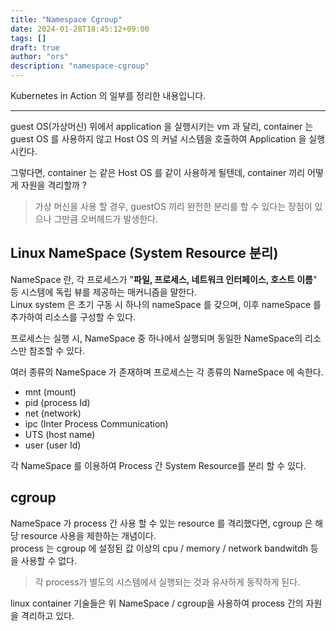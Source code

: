 ```yaml
---
title: "Namespace Cgroup"
date: 2024-01-28T18:45:12+09:00
tags: []
draft: true
author: "ors"
description: "namespace-cgroup"
---
```


Kubernetes in Action 의 일부를 정리한 내용입니다.

---

guest OS(가상머신) 위에서 application 을 실행시키는 vm 과 달리, container 는 guest OS 를 사용하지 않고 Host OS 의 커널 시스템을 호출하여 Application 을 실행시킨다.

그렇다면, container 는 같은 Host OS 를 같이 사용하게 될텐데, container 끼리 어떻게 자원을 격리할까 ?

> 가상 머신을 사용 할 경우, guestOS 끼리 완전한 분리를 할 수 있다는 장점이 있으나 그만큼 오버헤드가 발생한다.

## Linux NameSpace (System Resource 분리)

NameSpace 란, 각 프로세스가 "**파일, 프로세스, 네트워크 인터페이스, 호스트 이름**" 등 시스템에 독립 뷰를 제공하는 매커니즘을 말한다.  
Linux system 은 초기 구동 시 하나의 nameSpace 를 갖으며, 이후 nameSpace 를 추가하여 리소스를 구성할 수 있다.

프로세스는 실행 시, NameSpace 중 하나에서 실행되며 동일한 NameSpace의 리소스만 참조할 수 있다.

여러 종류의 NameSpace 가 존재하며 프로세스는 각 종류의 NameSpace 에 속한다.

-   mnt (mount)
-   pid (process Id)
-   net (network)
-   ipc (Inter Process Communication)
-   UTS (host name)
-   user (user Id)

각 NameSpace 를 이용하여 Process 간 System Resource를 분리 할 수 있다.

## cgroup

NameSpace 가 process 간 사용 할 수 있는 resource 를 격리했다면, cgroup 은 해당 resource 사용을 제한하는 개념이다.  
process 는 cgroup 에 설정된 값 이상의 cpu / memory / network bandwitdh 등을 사용할 수 없다.

> 각 process가 별도의 시스템에서 실행되는 것과 유사하게 동작하게 된다.

linux container 기술들은 위 NameSpace / cgroup을 사용하여 process 간의 자원을 격리하고 있다.
